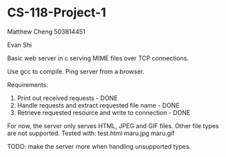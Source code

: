 CS-118-Project-1
================

Matthew Cheng
503814451

Evan Shi


Basic web server in c serving MIME files over TCP connections.

Use gcc to compile. Ping server from a browser.

Requirements:
1. Print out received requests - DONE
2. Handle requests and extract requested file name - DONE
3. Retrieve requested resource and write to connection - DONE

For now, the server only serves HTML, JPEG and GIF files. Other file types are not supported. 
Tested with:
	test.html
	maru.jpg
	maru.gif

TODO: make the server more when handling unsupported types.
